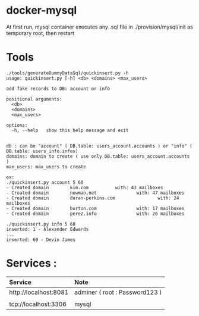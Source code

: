 # docker-mysql

At first run, mysql container executes any .sql file in ./provision/mysql/init as temporary root, then restart 

# Tools

```
./tools/generateDummyDataSql/quickinsert.py -h
usage: quickinsert.py [-h] <db> <domains> <max_users>

add fake records to DB: account or info

positional arguments:
  <db>
  <domains>
  <max_users>

options:
  -h, --help   show this help message and exit


db : can be "account" ( DB.table: users_account.accounts ) or "info" ( DB.table: users_info.infos)
domains: domain to create ( use only DB.table: users_account.accounts )
max_users: max_users to create 

ex:
./quickinsert.py account 5 60
- Created domain        kim.com          with: 43 mailboxes 
- Created domain        newman.net               with: 47 mailboxes 
- Created domain        duran-perkins.com                with: 24 mailboxes 
- Created domain        burton.com               with: 17 mailboxes 
- Created domain        perez.info               with: 26 mailboxes 

./quickinsert.py info 5 60
inserted: 1 - Alexander Edwards
...
inserted: 60 - Devin James
```


# Services :
| Service   | Note |
| :---      | :--- |
| http://localhost:8081 | adminer ( root : Password123 ) |
| | |
| tcp://localhost:3306 | mysql |
